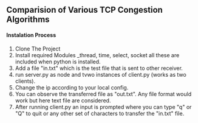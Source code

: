 ## Comparision of Various TCP Congestion Algorithms

#### Instalation Process
1. Clone The Project
2. Install required Modules _thread, time, select, socket
    all these are included when python is installed.
3. Add a file "in.txt" which is the test file that is sent to other receiver.
4. run server.py as node and tvwo instances of client.py (works as two clients).
5. Change the ip according to your local config.
6. You can observe the transferred file as "out.txt". Any file format would work but here text file are considered.
7. After running client.py an input is prompted where you can type "q" or "Q" to quit or any other set of characters to transfer the "in.txt" file.